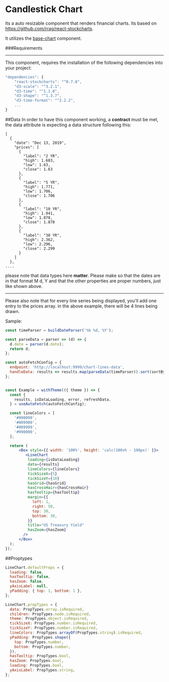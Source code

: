 # Candlestick Chart

Its a auto resizable component that renders financial charts. Its based on
https://github.com/rrag/react-stockcharts.

It utilizes the [base-chart](/story/financial-charts--base-chart) component.


###Requirements
<hr/>

This component, requires the installation of the following dependencies into your project:

```jsx
"dependencies": {
    "react-stockcharts": "^0.7.8",
    "d3-scale": "^3.2.1",
    "d3-time": "^1.1.0",
    "d3-shape": "^1.3.7",
    "d3-time-format": "^2.2.2",
    ...
}
``` 


##Data
In order to have this component working, a **contract** must be met, the data attribute 
is expecting a data structure following this:

```jsx****
[
  {
    "date": "Dec 13, 2019",
    "prices": [
      {
        "label": "2 YR",
        "high": 1.683,
        "low": 1.63,
        "close": 1.63
      },
      {
        "label": "5 YR",
        "high": 1.771,
        "low": 1.706,
        "close": 1.706
      },
      {
        "label": "10 YR",
        "high": 1.941,
        "low": 1.878,
        "close": 1.878
      },
      {
        "label": "30 YR",
        "high": 2.362,
        "low": 2.296,
        "close": 2.299
      }
    ]
  },
....
```

please note that data types here **matter**. Please make so that the dates are in that format
M d, Y and that the other properties are proper numbers, just like shown above.

<hr/>

Please also note that for every line series being displayed, you'll add one entry to the prices array.
in the above example, there will be 4 lines being drawn.


Sample:


```jsx　
const timeParser = buildDateParser('%b %d, %Y');

const parseData = parser => (d) => {
  d.date = parser(d.date);
  return d;
};

const autoFetchConfig = {
  endpoint: 'http://localhost:9999/chart-lines-data',
  handleData: results => results.map(parseData(timeParser)).sort(sortByDateAscending),
};


const Example = withTheme(({ theme }) => {
  const {
    results, isDataLoading, error, refreshData,
  } = useAutoFetch(autoFetchConfig);

  const lineColors = [
    '#990099',
    '#009900',
    '#009999',
    '#990000',
  ];

  return (
      <Box style={{ width: '100%', height: 'calc(100vh - 190px)' }}>
         <LineChart
          loading={isDataLoading}
          data={results}
          lineColors={lineColors}
          tickSizeX={5}
          tickSizeY={10}
          hasGrid={hasGrid}
          hasCrossHair={hasCrossHair}
          hasTooltip={hasTooltip}
          margin={{
            left: 1,
            right: 50,
            top: 30,
            bottom: 30,
          }}
          title="US Treasury Yield"
          hasZoom={hasZoom}
        />
      </Box>
  );
});

```

##Proptypes
```jsx
LineChart.defaultProps = {
  loading: false,
  hasTooltip: false,
  hasZoom: false,
  yAxisLabel: null,
  yPadding: { top: 1, bottom: 1 },
};

LineChart.propTypes = {
  data: PropTypes.array.isRequired,
  children: PropTypes.node.isRequired,
  theme: PropTypes.object.isRequired,
  tickSizeX: PropTypes.number.isRequired,
  tickSizeY: PropTypes.number.isRequired,
  lineColors: PropTypes.arrayOf(PropTypes.string).isRequired,
  yPadding: PropTypes.shape({
    top: PropTypes.number,
    bottom: PropTypes.number,
  }),
  hasTooltip: PropTypes.bool,
  hasZoom: PropTypes.bool,
  loading: PropTypes.bool,
  yAxisLabel: PropTypes.string,
};
```
